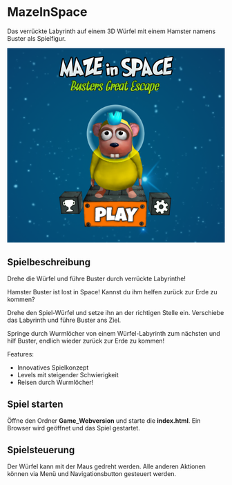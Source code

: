 # MazeInSpace
Das verrückte Labyrinth auf einem 3D Würfel mit einem Hamster namens Buster als Spielfigur.

![Image MazeInSpace](./MazeInSpace.png)

## Spielbeschreibung
Drehe die Würfel und führe Buster durch verrückte Labyrinthe!

Hamster Buster ist lost in Space! Kannst du ihm helfen zurück
zur Erde zu kommen?

Drehe den Spiel-Würfel und setze ihn an der richtigen Stelle
ein. Verschiebe das Labyrinth und führe Buster ans Ziel.

Springe durch Wurmlöcher von einem Würfel-Labyrinth zum
nächsten und hilf Buster, endlich wieder zurück zur Erde zu
kommen!

Features:
* Innovatives Spielkonzept
* Levels mit steigender Schwierigkeit
* Reisen durch Wurmlöcher!

## Spiel starten
Öffne den Ordner **Game_Webversion** und starte die **index.html**. 
Ein Browser wird geöffnet und das Spiel gestartet.

## Spielsteuerung
Der Würfel kann mit der Maus gedreht werden. 
Alle anderen Aktionen können via Menü und Navigationsbutton gesteuert werden.
